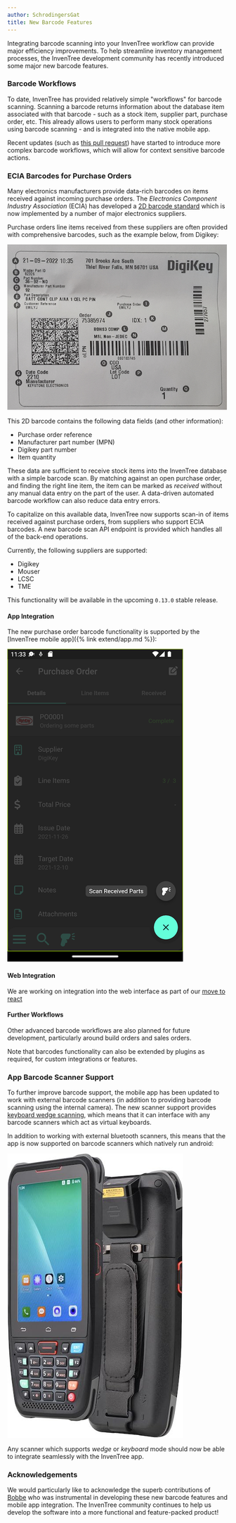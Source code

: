 ```yaml
---
author: SchrodingersGat
title: New Barcode Features
---
```


Integrating barcode scanning into your InvenTree workflow can provide major efficiency improvements. To help streamline inventory management processes, the InvenTree development community has recently introduced some major new barcode features.

### Barcode Workflows

To date, InvenTree has provided relatively simple "workflows" for barcode scanning. Scanning a barcode returns information about the database item associated with that barcode - such as a stock item, supplier part, purchase order, etc. This already allows users to perform many stock operations using barcode scanning - and is integrated into the native mobile app.

Recent updates (such as [this pull request](https://github.com/inventree/InvenTree/pull/5509)) have started to introduce more complex barcode workflows, which will allow for context sensitive barcode actions.

### ECIA Barcodes for Purchase Orders

Many electronics manufacturers provide data-rich barcodes on items received against incoming purchase orders. The *Electronics Component Industry Association* (ECIA) has developed a [2D barcode standard](https://ecia.identificationlabs.com) which is now implemented by a number of major electronics suppliers.

Purchase orders line items received from these suppliers are often provided with comprehensive barcodes, such as the example below, from Digikey:

![Digikey Barcode](/assets/blog/digikey-barcode.png)

This 2D barcode contains the following data fields (and other information):

- Purchase order reference
- Manufacturer part number (MPN)
- Digikey part number
- Item quantity

These data are sufficient to receive stock items into the InvenTree database with a simple barcode scan. By matching against an open purchase order, and finding the right line item, the item can be marked as *received* without any manual data entry on the part of the user. A data-driven automated barcode workflow can also reduce data entry errors.

To capitalize on this available data, InvenTree now supports scan-in of items received against purchase orders, from suppliers who support ECIA barcodes. A new barcode scan API endpoint is provided which handles all of the back-end operations.

Currently, the following suppliers are supported:

- Digikey
- Mouser
- LCSC
- TME

This functionality will be available in the upcoming `0.13.0` stable release.

#### App Integration

The new purchase order barcode functionality is supported by the [InvenTree mobile app]({% link extend/app.md %}):

![App barcode support](/assets/blog/barcode_po_actions.png)

#### Web Integration

We are working on integration into the web interface as part of our [move to react](https://github.com/inventree/InvenTree/issues/5212)

#### Further Workflows

Other advanced barcode workflows are also planned for future development, particularly around build orders and sales orders.

Note that barcodes functionality can also be extended by plugins as required, for custom integrations or features.

### App Barcode Scanner Support

To further improve barcode support, the mobile app has been updated to work with external barcode scanners (in addition to providing barcode scanning using the internal camera). The new scanner support provides [keyboard wedge scanning](https://github.com/inventree/inventree-app/pull/437), which means that it can interface with any barcode scanners which act as virtual keyboards.

In addition to working with external bluetooth scanners, this means that the app is now supported on barcode scanners which natively run android:

![Barcode scanner](/assets/blog/barcode_scanner.jpeg)

Any scanner which supports *wedge* or *keyboard* mode should now be able to integrate seamlessly with the InvenTree app.

### Acknowledgements

We would particularly like to acknowledge the superb contributions of [Bobbe](https://github.com/30350n) who was instrumental in developing these new barcode features and mobile app integration. The InvenTree community continues to help us develop the software into a more functional and feature-packed product!
